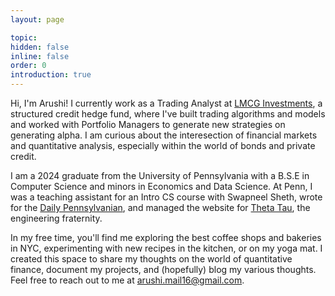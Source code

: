 ```yaml
---
layout: page

topic:
hidden: false
inline: false
order: 0
introduction: true
---
```


Hi, I'm Arushi! I currently work as a Trading Analyst at [LMCG Investments](https://lmcg.com/alternative-investments/), a structured credit hedge fund, where I've built trading algorithms and models and worked with Portfolio Managers to generate new strategies on generating alpha. I am curious about the interesection of financial markets and quantitative analysis, especially within the world of bonds and private credit. 

I am a 2024 graduate from the University of Pennsylvania with a B.S.E in Computer Science and minors in Economics and Data Science. At Penn, I was a teaching assistant for an Intro CS course with Swapneel Sheth, wrote for the [Daily Pennsylvanian](https://www.thedp.com/page/search?q=Arushi+Srivastava#gsc.tab=0&gsc.q=Arushi%20Srivastava&gsc.page=1), and managed the website for [Theta Tau](https://www.upennthetatau.com/), the engineering fraternity. 

In my free time, you'll find me exploring the best coffee shops and bakeries in NYC, experimenting with new recipes in the kitchen, or on my yoga mat. I created this space to share my thoughts on the world of quantitative finance, document my projects, and (hopefully) blog my various thoughts. Feel free to reach out to me at arushi.mail16@gmail.com.